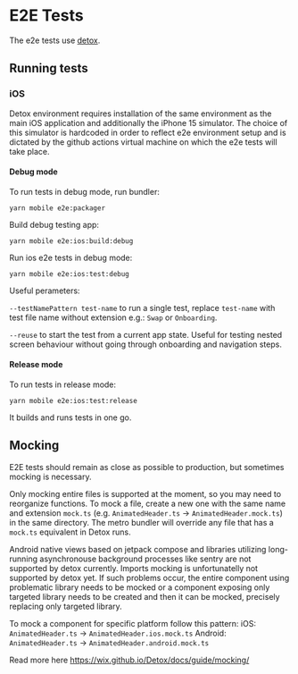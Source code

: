 # E2E Tests

The e2e tests use [detox](https://github.com/wix/Detox).

## Running tests

### iOS

Detox environment requires installation of the same environment as the main iOS application and additionally the iPhone 15 simulator.
The choice of this simulator is hardcoded in order to reflect e2e environment setup and is dictated by the github actions virtual machine on which the e2e tests will take place.

#### Debug mode

To run tests in debug mode, run bundler:

```
yarn mobile e2e:packager
```

Build debug testing app:

```
yarn mobile e2e:ios:build:debug
```

Run ios e2e tests in debug mode:

```
yarn mobile e2e:ios:test:debug
```

Useful perameters:

`--testNamePattern test-name` to run a single test, replace `test-name` with test file name without extension e.g.: `Swap` or `Onboarding`.

`--reuse` to start the test from a current app state. Useful for testing nested screen behaviour without going through onboarding and navigation steps.

#### Release mode

To run tests in release mode:

```
yarn mobile e2e:ios:test:release
```

It builds and runs tests in one go.

## Mocking

E2E tests should remain as close as possible to production, but sometimes mocking is necessary.

Only mocking entire files is supported at the moment, so you may need to reorganize functions. To mock a file, create a new one with the same name and extension `mock.ts` (e.g. `AnimatedHeader.ts` -> `AnimatedHeader.mock.ts`) in the same directory. The metro bundler will override any file that has a `mock.ts` equivalent in Detox runs.

Android native views based on jetpack compose and libraries utilizing long-running asynchronouse background processes like sentry are not supported by detox currently. Imports mocking is unfortunatelly not supported by detox yet. If such problems occur, the entire component using problematic library needs to be mocked or a component exposing only targeted library needs to be created and then it can be mocked, precisely replacing only targeted library.

To mock a component for specific platform follow this pattern:
iOS: `AnimatedHeader.ts` -> `AnimatedHeader.ios.mock.ts`
Android: `AnimatedHeader.ts` -> `AnimatedHeader.android.mock.ts`

Read more here https://wix.github.io/Detox/docs/guide/mocking/
